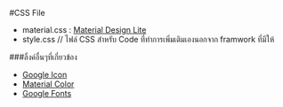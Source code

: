 #CSS File

- material.css : [Material Design Lite](https://www.getmdl.io)
- style.css   // ไฟล์ CSS สำหรับ Code ที่ทำการเพิ่มเติมเองนอกจาก framwork ที่มีให้

###ลิ้งค์อื่นๆที่เกี่ยวข้อง
- [Google Icon](https://design.google.com/icons/)
- [Material Color](https://www.google.com/design/spec/style/color.html#color-color-palette)
- [Google Fonts](https://fonts.googleapis.com/)